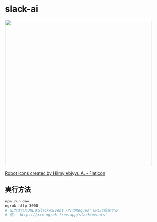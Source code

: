 # slack-ai

<img src="https://github.com/kawamou/slack-ai/assets/18514782/7c923163-9074-47d9-80fd-14b82966b513" width="480">

<a href="https://www.flaticon.com/free-icons/robot" title="robot icons">Robot icons created by Hilmy Abiyyu A. - Flaticon</a>

## 実行方法

```sh
npm run dev
ngrok http 3000
# 出力されたURLをSlackのEvent APIのRequest URLに設定する
# 例. `https://xxx.ngrok-free.app/slack/events`
```
